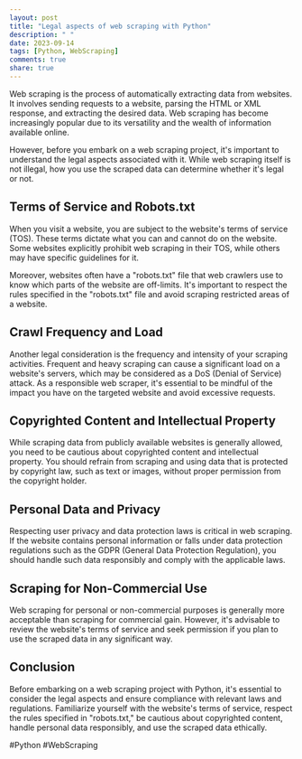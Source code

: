 ```yaml
---
layout: post
title: "Legal aspects of web scraping with Python"
description: " "
date: 2023-09-14
tags: [Python, WebScraping]
comments: true
share: true
---
```


Web scraping is the process of automatically extracting data from websites. It involves sending requests to a website, parsing the HTML or XML response, and extracting the desired data. Web scraping has become increasingly popular due to its versatility and the wealth of information available online.

However, before you embark on a web scraping project, it's important to understand the legal aspects associated with it. While web scraping itself is not illegal, how you use the scraped data can determine whether it's legal or not.

## Terms of Service and Robots.txt

When you visit a website, you are subject to the website's terms of service (TOS). These terms dictate what you can and cannot do on the website. Some websites explicitly prohibit web scraping in their TOS, while others may have specific guidelines for it.

Moreover, websites often have a "robots.txt" file that web crawlers use to know which parts of the website are off-limits. It's important to respect the rules specified in the "robots.txt" file and avoid scraping restricted areas of a website.

## Crawl Frequency and Load

Another legal consideration is the frequency and intensity of your scraping activities. Frequent and heavy scraping can cause a significant load on a website's servers, which may be considered as a DoS (Denial of Service) attack. As a responsible web scraper, it's essential to be mindful of the impact you have on the targeted website and avoid excessive requests.

## Copyrighted Content and Intellectual Property

While scraping data from publicly available websites is generally allowed, you need to be cautious about copyrighted content and intellectual property. You should refrain from scraping and using data that is protected by copyright law, such as text or images, without proper permission from the copyright holder.

## Personal Data and Privacy

Respecting user privacy and data protection laws is critical in web scraping. If the website contains personal information or falls under data protection regulations such as the GDPR (General Data Protection Regulation), you should handle such data responsibly and comply with the applicable laws.

## Scraping for Non-Commercial Use

Web scraping for personal or non-commercial purposes is generally more acceptable than scraping for commercial gain. However, it's advisable to review the website's terms of service and seek permission if you plan to use the scraped data in any significant way.

## Conclusion

Before embarking on a web scraping project with Python, it's essential to consider the legal aspects and ensure compliance with relevant laws and regulations. Familiarize yourself with the website's terms of service, respect the rules specified in "robots.txt," be cautious about copyrighted content, handle personal data responsibly, and use the scraped data ethically.

#Python #WebScraping